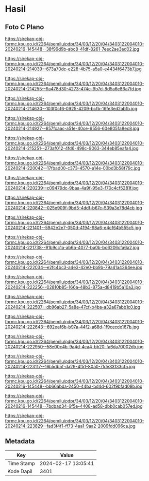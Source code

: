 # Hasil

## Foto C Plano

https://sirekap-obj-formc.kpu.go.id/2264/pemilu/pdpr/34/03/12/20/04/3403122004010-20240216-145448--38f96d9b-abc8-41df-8261-7eec2ae3ad02.jpg

https://sirekap-obj-formc.kpu.go.id/2264/pemilu/pdpr/34/03/12/20/04/3403122004010-20240214-214039--673a70dc-e228-4b75-a5a0-e4434f6473b7.jpg

https://sirekap-obj-formc.kpu.go.id/2264/pemilu/pdpr/34/03/12/20/04/3403122004010-20240214-214255--9a478d30-4273-474c-9b7d-8d5a6e86a7fd.jpg

https://sirekap-obj-formc.kpu.go.id/2264/pemilu/pdpr/34/03/12/20/04/3403122004010-20240214-214630--103f0cf6-0925-4209-bcfb-16fe3ed2ab1b.jpg

https://sirekap-obj-formc.kpu.go.id/2264/pemilu/pdpr/34/03/12/20/04/3403122004010-20240214-214927--857fcaac-a51e-40ce-9556-60e8051a8ec8.jpg

https://sirekap-obj-formc.kpu.go.id/2264/pemilu/pdpr/34/03/12/20/04/3403122004010-20240214-215251--273af012-4fd6-498c-9063-344eb85eafa4.jpg

https://sirekap-obj-formc.kpu.go.id/2264/pemilu/pdpr/34/03/12/20/04/3403122004010-20240214-220042--17fbad00-c373-4570-a14e-00bd3b58f79c.jpg

https://sirekap-obj-formc.kpu.go.id/2264/pemilu/pdpr/34/03/12/20/04/3403122004010-20240214-220239--c09479dc-9baa-4a9f-95e3-f70c4cf5281f.jpg

https://sirekap-obj-formc.kpu.go.id/2264/pemilu/pdpr/34/03/12/20/04/3403122004010-20240214-220842--025e909f-9bd5-4ddf-b67c-539a3e78d4cb.jpg

https://sirekap-obj-formc.kpu.go.id/2264/pemilu/pdpr/34/03/12/20/04/3403122004010-20240214-221401--5942e2e7-050d-4194-98a6-e4cf64b555c5.jpg

https://sirekap-obj-formc.kpu.go.id/2264/pemilu/pdpr/34/03/12/20/04/3403122004010-20240214-221738--91b9cc1a-ab6a-4077-ba0b-bc6206cfa6a2.jpg

https://sirekap-obj-formc.kpu.go.id/2264/pemilu/pdpr/34/03/12/20/04/3403122004010-20240214-222034--e2fc4bc3-a4e3-42e0-bb9b-79a41a4364ee.jpg

https://sirekap-obj-formc.kpu.go.id/2264/pemilu/pdpr/34/03/12/20/04/3403122004010-20240214-222256--02810b85-166a-48b3-875a-d8419b5a10a3.jpg

https://sirekap-obj-formc.kpu.go.id/2264/pemilu/pdpr/34/03/12/20/04/3403122004010-20240214-222507--db96ab27-5a8e-47cf-b4ba-a32a67abb1c0.jpg

https://sirekap-obj-formc.kpu.go.id/2264/pemilu/pdpr/34/03/12/20/04/3403122004010-20240214-222643--692eaf6b-b97a-44f2-a68d-1f9cecde167b.jpg

https://sirekap-obj-formc.kpu.go.id/2264/pemilu/pdpr/34/03/12/20/04/3403122004010-20240214-222950--58e00c4b-9a4d-4ca4-bb20-fa6da70002db.jpg

https://sirekap-obj-formc.kpu.go.id/2264/pemilu/pdpr/34/03/12/20/04/3403122004010-20240214-223117--16b5db5f-da29-4f51-80a0-7fde33133cf5.jpg

https://sirekap-obj-formc.kpu.go.id/2264/pemilu/pdpr/34/03/12/20/04/3403122004010-20240216-145448--bb66abda-2450-44ba-bd4d-602f9bfad08b.jpg

https://sirekap-obj-formc.kpu.go.id/2264/pemilu/pdpr/34/03/12/20/04/3403122004010-20240216-145448--7bdbad34-6f5e-4408-ad58-dbb0cab057ed.jpg

https://sirekap-obj-formc.kpu.go.id/2264/pemilu/pdpr/34/03/12/20/04/3403122004010-20240214-223829--fad3f4f1-ff73-4aa1-9aa2-2009fdd096ca.jpg


## Metadata

| Key        | Value               |
| ---------- | ------------------- |
| Time Stamp | 2024-02-17 13:05:41 |
| Kode Dapil | 3401                |



